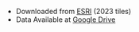 - Downloaded from [ESRI](https://livingatlas.arcgis.com/landcoverexplorer/#mapCenter=39.08601%2C0.54181%2C6.655007915614743&mode=step&timeExtent=2017%2C2023&year=2023&downloadMode=true) (2023 tiles)
- Data Available at [Google Drive](https://drive.google.com/drive/folders/1gjZNFvQXXdhhz0DoHQfW4AOO_bZ251ZJ?usp=sharing)
